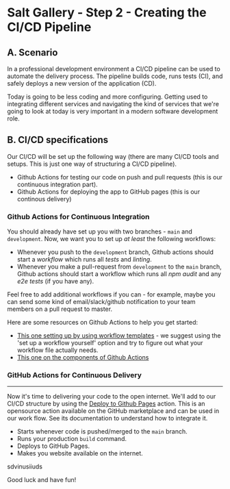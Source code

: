 # Salt Gallery - Step 2 - Creating the CI/CD Pipeline

## A. Scenario

In a professional development environment a CI/CD pipeline can be used to automate the delivery process. The pipeline builds code, runs tests (CI), and safely deploys a new version of the application (CD).

Today is going to be less coding and more configuring. Getting used to integrating different services and navigating the kind of services that we're going to look at today is very important in a modern software development role.

## B. CI/CD specifications

Our CI/CD will be set up the following way (there are many CI/CD tools and setups. This is just one way of structuring a CI/CD pipeline).

- Github Actions for testing our code on push and pull requests (this is our continuous integration part).
- Github Actions for deploying the app to GitHub pages (this is our continous delivery)

### Github Actions for Continuous Integration

You should already have set up you with two branches - `main` and `development`. Now, we want you to set up _at least_ the following workflows:

- Whenever you push to the `development` branch, Github actions should start a _workflow_ which runs all _tests_ and _linting_.
- Whenever you make a pull-request from `development` to the `main` branch, Github actions should start a workflow which runs all _npm audit_ and any _e2e tests_ (if you have any).

Feel free to add additional workflows if you can - for example, maybe you can send some kind of email/slack/github notification to your team members on a pull request to master.

Here are some resources on Github Actions to help you get started:

- [This one setting up by using workflow templates](https://docs.github.com/en/free-pro-team@latest/actions/guides/setting-up-continuous-integration-using-workflow-templates) - we suggest using the 'set up a workflow yourself' option and try to figure out what your workflow file actually needs.
- [This one on the components of Github Actions](https://docs.github.com/en/free-pro-team@latest/actions/learn-github-actions/introduction-to-github-actions#understanding-the-workflow-file)

### GitHub Actions for Continuous Delivery

---

Now it's time to delivering your code to the open internet. We'll add to our CI/CD structure by using the [Deploy to Github Pages](https://github.com/marketplace/actions/deploy-to-github-pages) action. This is an opensource action available on the GitHub marketplace and can be used in our work flow. See its documentation to understand how to integrate it.

- Starts whenever code is pushed/merged to the `main` branch.
- Runs your production `build` command.
- Deploys to GitHub Pages.
- Makes you website available on the internet.

sdvinusiiuds

Good luck and have fun!
